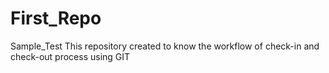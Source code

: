 # First_Repo
Sample_Test
This repository created to know the workflow of check-in and check-out process using GIT
